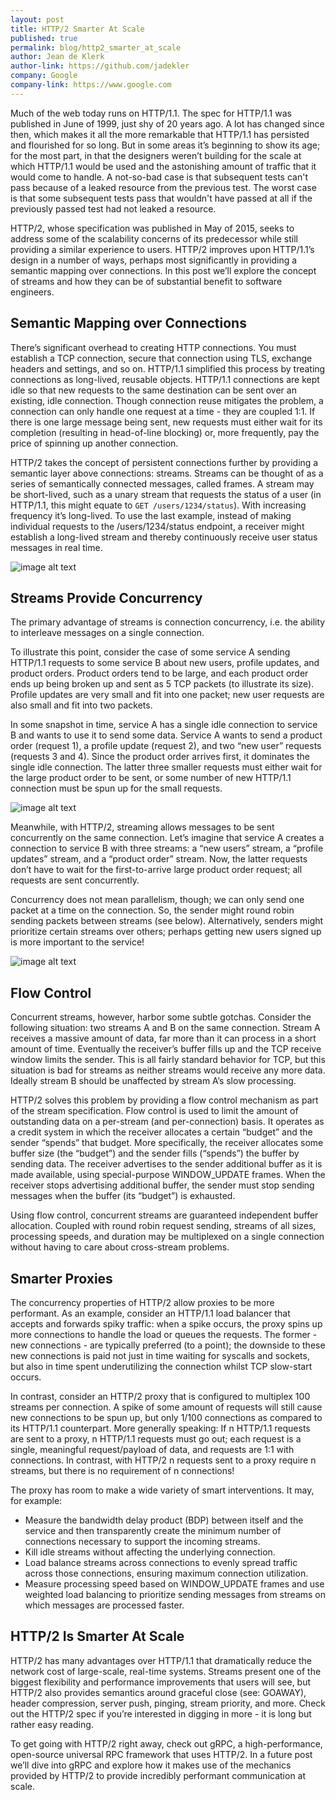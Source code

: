 ```yaml
---
layout: post
title: HTTP/2 Smarter At Scale
published: true
permalink: blog/http2_smarter_at_scale
author: Jean de Klerk
author-link: https://github.com/jadekler
company: Google
company-link: https://www.google.com
---
```


Much of the web today runs on HTTP/1.1. The spec for HTTP/1.1 was published in June of 1999, just shy of 20 years ago. A lot has changed since then, which makes it all the more remarkable that HTTP/1.1 has persisted and flourished for so long. But in some areas it’s beginning to show its age; for the most part, in that the designers weren’t building for the scale at which HTTP/1.1 would be used and the astonishing amount of traffic that it would come to handle. A not-so-bad case is that subsequent tests can't pass because of a leaked resource from the previous test. The worst case is that some subsequent tests pass that wouldn't have passed at all if the previously passed test had not leaked a resource.

<!--more-->

HTTP/2, whose specification was published in May of 2015, seeks to address some of the scalability concerns of its predecessor while still providing a similar experience to users. HTTP/2 improves upon HTTP/1.1’s design in a number of ways, perhaps most significantly in providing a semantic mapping over connections. In this post we’ll explore the concept of streams and how they can be of substantial benefit to software engineers.

## Semantic Mapping over Connections

There’s significant overhead to creating HTTP connections. You must establish a TCP connection, secure that connection using TLS, exchange headers and settings, and so on. HTTP/1.1 simplified this process by treating connections as long-lived, reusable objects. HTTP/1.1 connections are kept idle so that new requests to the same destination can be sent over an existing, idle connection. Though connection reuse mitigates the problem, a connection can only handle one request at a time - they are coupled 1:1. If there is one large message being sent, new requests must either wait for its completion (resulting in head-of-line blocking) or, more frequently, pay the price of spinning up another connection.

HTTP/2 takes the concept of persistent connections further by providing a semantic layer above connections: streams. Streams can be thought of as a series of semantically connected messages, called frames. A stream may be short-lived, such as a unary stream that requests the status of a user (in HTTP/1.1, this might equate to `GET /users/1234/status`). With increasing frequency it’s long-lived. To use the last example, instead of making individual requests to the /users/1234/status endpoint, a receiver might establish a long-lived stream and thereby continuously receive user status messages in real time.

![image alt text](../img/conn_stream_frame_mapping.png)

## Streams Provide Concurrency

The primary advantage of streams is connection concurrency, i.e. the ability to interleave messages on a single connection.

To illustrate this point, consider the case of some service A sending HTTP/1.1 requests to some service B about new users, profile updates, and product orders. Product orders tend to be large, and each product order ends up being broken up and sent as 5 TCP packets (to illustrate its size). Profile updates are very small and fit into one packet; new user requests are also small and fit into two packets.

In some snapshot in time, service A has a single idle connection to service B and wants to use it to send some data. Service A wants to send a product order (request 1), a profile update (request 2), and two “new user” requests (requests 3 and 4). Since the product order arrives first, it dominates the single idle connection. The latter three smaller requests must either wait for the large product order to be sent, or some number of new HTTP/1.1 connection must be spun up for the small requests.

![image alt text](../img/http2_queue_3.png)

Meanwhile, with HTTP/2, streaming allows messages to be sent concurrently on the same connection. Let’s imagine that service A creates a connection to service B with three streams: a “new users” stream, a “profile updates” stream, and a “product order” stream. Now, the latter requests don’t have to wait for the first-to-arrive large product order request; all requests are sent concurrently.

Concurrency does not mean parallelism, though; we can only send one packet at a time on the connection. So, the sender might round robin sending packets between streams (see below). Alternatively, senders might prioritize certain streams over others; perhaps getting new users signed up is more important to the service!

![image alt text](../img/http2_round_robin.png)

## Flow Control

Concurrent streams, however, harbor some subtle gotchas. Consider the following situation: two streams A and B on the same connection. Stream A receives a massive amount of data, far more than it can process in a short amount of time. Eventually the receiver’s buffer fills up and the TCP receive window limits the sender. This is all fairly standard behavior for TCP, but this situation is bad for streams as neither streams would receive any more data. Ideally stream B should be unaffected by stream A’s slow processing.

HTTP/2 solves this problem by providing a flow control mechanism as part of the stream specification. Flow control is used to limit the amount of outstanding data on a per-stream (and per-connection) basis. It operates as a credit system in which the receiver allocates a certain “budget” and the sender “spends” that budget. More specifically, the receiver allocates some buffer size (the “budget”) and the sender fills (“spends”) the buffer by sending data. The receiver advertises to the sender additional buffer as it is made available, using special-purpose WINDOW_UPDATE frames. When the receiver stops advertising additional buffer, the sender must stop sending messages when the buffer (its “budget”) is exhausted.

Using flow control, concurrent streams are guaranteed independent buffer allocation. Coupled with round robin request sending, streams of all sizes, processing speeds, and duration may be multiplexed on a single connection without having to care about cross-stream problems.

## Smarter Proxies

The concurrency properties of HTTP/2 allow proxies to be more performant. As an example, consider an HTTP/1.1 load balancer that accepts and forwards spiky traffic: when a spike occurs, the proxy spins up more connections to handle the load or queues the requests. The former - new connections - are typically preferred (to a point); the downside to these new connections is paid not just in time waiting for syscalls and sockets, but also in time spent underutilizing the connection whilst TCP slow-start occurs.

In contrast, consider an HTTP/2 proxy that is configured to multiplex 100 streams per connection. A spike of some amount of requests will still cause new connections to be spun up, but only 1/100 connections as compared to its HTTP/1.1 counterpart. More generally speaking: If n HTTP/1.1 requests are sent to a proxy, n HTTP/1.1 requests must go out; each request is a single, meaningful request/payload of data, and requests are 1:1 with connections. In contrast, with HTTP/2 n requests sent to a proxy require n streams, but there is no requirement of n connections!

The proxy has room to make a wide variety of smart interventions. It may, for example:

- Measure the bandwidth delay product (BDP) between itself and the service and then transparently create the minimum number of connections necessary to support the incoming streams.
- Kill idle streams without affecting the underlying connection.
- Load balance streams across connections to evenly spread traffic across those connections, ensuring maximum connection utilization.
- Measure processing speed based on WINDOW_UPDATE frames and use weighted load balancing to prioritize sending messages from streams on which messages are processed faster.

## HTTP/2 Is Smarter At Scale

HTTP/2 has many advantages over HTTP/1.1 that dramatically reduce the network cost of large-scale, real-time systems. Streams present one of the biggest flexibility and performance improvements that users will see, but HTTP/2 also provides semantics around graceful close (see: GOAWAY), header compression, server push, pinging, stream priority, and more. Check out the HTTP/2 spec if you’re interested in digging in more - it is long but rather easy reading.

To get going with HTTP/2 right away, check out gRPC, a high-performance, open-source universal RPC framework that uses HTTP/2. In a future post we’ll dive into gRPC and explore how it makes use of the mechanics provided by HTTP/2 to provide incredibly performant communication at scale.
